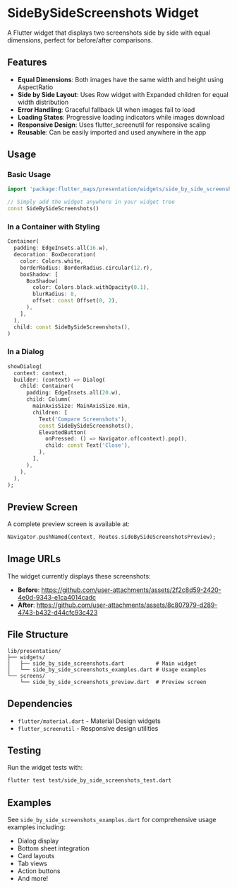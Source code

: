 # SideBySideScreenshots Widget

A Flutter widget that displays two screenshots side by side with equal dimensions, perfect for before/after comparisons.

## Features

- **Equal Dimensions**: Both images have the same width and height using AspectRatio
- **Side by Side Layout**: Uses Row widget with Expanded children for equal width distribution
- **Error Handling**: Graceful fallback UI when images fail to load
- **Loading States**: Progressive loading indicators while images download
- **Responsive Design**: Uses flutter_screenutil for responsive scaling
- **Reusable**: Can be easily imported and used anywhere in the app

## Usage

### Basic Usage

```dart
import 'package:flutter_maps/presentation/widgets/side_by_side_screenshots.dart';

// Simply add the widget anywhere in your widget tree
const SideBySideScreenshots()
```

### In a Container with Styling

```dart
Container(
  padding: EdgeInsets.all(16.w),
  decoration: BoxDecoration(
    color: Colors.white,
    borderRadius: BorderRadius.circular(12.r),
    boxShadow: [
      BoxShadow(
        color: Colors.black.withOpacity(0.1),
        blurRadius: 8,
        offset: const Offset(0, 2),
      ),
    ],
  ),
  child: const SideBySideScreenshots(),
)
```

### In a Dialog

```dart
showDialog(
  context: context,
  builder: (context) => Dialog(
    child: Container(
      padding: EdgeInsets.all(20.w),
      child: Column(
        mainAxisSize: MainAxisSize.min,
        children: [
          Text('Compare Screenshots'),
          const SideBySideScreenshots(),
          ElevatedButton(
            onPressed: () => Navigator.of(context).pop(),
            child: const Text('Close'),
          ),
        ],
      ),
    ),
  ),
);
```

## Preview Screen

A complete preview screen is available at:
```dart
Navigator.pushNamed(context, Routes.sideBySideScreenshotsPreview);
```

## Image URLs

The widget currently displays these screenshots:
- **Before**: https://github.com/user-attachments/assets/2f2c8d59-2420-4e0d-9343-e1ca4014cadc
- **After**: https://github.com/user-attachments/assets/8c807979-d289-4743-b432-d44cfc93c423

## File Structure

```
lib/presentation/
├── widgets/
│   ├── side_by_side_screenshots.dart          # Main widget
│   └── side_by_side_screenshots_examples.dart # Usage examples
└── screens/
    └── side_by_side_screenshots_preview.dart  # Preview screen
```

## Dependencies

- `flutter/material.dart` - Material Design widgets
- `flutter_screenutil` - Responsive design utilities

## Testing

Run the widget tests with:
```bash
flutter test test/side_by_side_screenshots_test.dart
```

## Examples

See `side_by_side_screenshots_examples.dart` for comprehensive usage examples including:
- Dialog display
- Bottom sheet integration
- Card layouts
- Tab views
- Action buttons
- And more!
